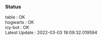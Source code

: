### Status


table : OK  
hogwarts : OK  
icy-bot : OK  
Latest Update : 2022-03-03 18:09:32.019594
